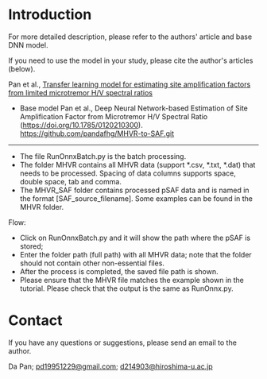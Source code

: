 # Introduction
For more detailed description, please refer to the authors' article and base DNN model.

If you need to use the model in your study, please cite the author's articles (below).

Pan et al., [Transfer learning model for estimating site amplification factors from limited microtremor H/V spectral ratios](https://doi.org/10.1093/gji/ggae065)

* Base model
Pan et al., Deep Neural Network-based Estimation of Site Amplification Factor from Microtremor H/V Spectral Ratio (https://doi.org/10.1785/0120210300).
https://github.com/pandafhg/MHVR-to-SAF.git


****************************************************************************************************
- The file RunOnnxBatch.py is the batch processing.
- The folder MHVR contains all MHVR data (support *.csv, *.txt, *.dat) that needs to be processed. 
  Spacing of data columns supports space, double space, tab and comma.
- The MHVR_SAF folder contains processed pSAF data and is named in the format [SAF_source_filename]. Some examples can be found in the MHVR folder.

Flow:

* Click on RunOnnxBatch.py and it will show the path where the pSAF is stored; 
* Enter the folder path (full path) with all MHVR data; note that the folder should not contain other non-essential files.
* After the process is completed, the saved file path is shown.
* Please ensure that the MHVR file matches the example shown in the tutorial. Please check that the output is the same as RunOnnx.py.

# Contact
If you have any questions or suggestions, please send an email to the author.

Da Pan; pd19951229@gmail.com; d214903@hiroshima-u.ac.jp
